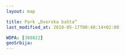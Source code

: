```yaml
---
layout: map

title: Park „Dvorska bašta“
last_modified_at: 2018-05-17T00:48:14+02:00

WDPA: [388822]
geoSrbija:
---
```

